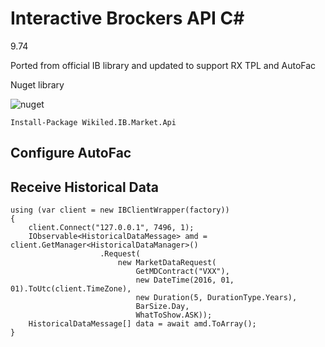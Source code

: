 # Interactive Brockers API C#

9.74

Ported from official IB library and updated to support RX TPL and AutoFac


Nuget library

![nuget](https://img.shields.io/nuget/v/Wikiled.IB.Market.Api.svg)

```
Install-Package Wikiled.IB.Market.Api
```

## Configure AutoFac

## Receive Historical Data

```
using (var client = new IBClientWrapper(factory))
{
	client.Connect("127.0.0.1", 7496, 1);
	IObservable<HistoricalDataMessage> amd = client.GetManager<HistoricalDataManager>()
					.Request(
						new MarketDataRequest(
							GetMDContract("VXX"),
							new DateTime(2016, 01, 01).ToUtc(client.TimeZone),
							new Duration(5, DurationType.Years),
							BarSize.Day,
							WhatToShow.ASK));
	HistoricalDataMessage[] data = await amd.ToArray();                
}
```
